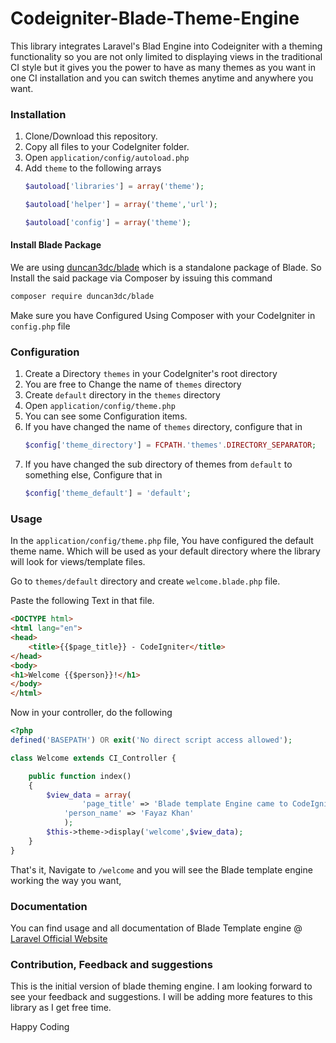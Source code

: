 # Codeigniter-Blade-Theme-Engine
This library integrates Laravel's Blad Engine into Codeigniter with a theming functionality so you are not only limited to displaying views in the traditional CI style but it gives you the power to have as many themes as you want in one CI installation and you can switch themes anytime and anywhere you want.

### Installation
1. Clone/Download this repository.
2. Copy all files to your CodeIgniter folder.
3. Open ```application/config/autoload.php```
4. Add ```theme``` to the following arrays 
	``` php 
	$autoload['libraries'] = array('theme');
	```
	```php
	$autoload['helper'] = array('theme','url');
	```
	```php
	$autoload['config'] = array('theme');
	```
	
#### Install Blade Package
We are using [duncan3dc/blade](https://github.com/duncan3dc/blade) which is a standalone package of Blade.
So Install the said package via Composer by issuing this command
```bash
composer require duncan3dc/blade
```

Make sure you have Configured Using Composer with your CodeIgniter in ```config.php``` file

### Configuration
1. Create a Directory ```themes``` in your CodeIgniter's root directory
2. You are free to Change the name of ```themes``` directory
3. Create ```default``` directory in the ```themes``` directory
4. Open ```application/config/theme.php```
5. You can see some Configuration items.
6. If you have changed the name of ```themes``` directory, configure that in 
	```php
	$config['theme_directory'] = FCPATH.'themes'.DIRECTORY_SEPARATOR;
	```
7. If you have changed the sub directory of themes from ```default``` to something else, Configure that in
	```php
	$config['theme_default'] = 'default';
	```
	
### Usage
In the ```application/config/theme.php``` file, You have configured the default theme name.
Which will be used as your default directory where the library will look for views/template files.

Go to ```themes/default``` directory and create ```welcome.blade.php``` file.

Paste the following Text in that file.
```html
<DOCTYPE html>
<html lang="en">
<head>
	<title>{{$page_title}} - CodeIgniter</title>	
</head>
<body>
<h1>Welcome {{$person}}!</h1>
</body>
</html>
```
Now in your controller, do the following
```php
<?php
defined('BASEPATH') OR exit('No direct script access allowed');

class Welcome extends CI_Controller {

	public function index()
	{
	    $view_data = array(
	        	'page_title' => 'Blade template Engine came to CodeIgniter',
			'person_name' => 'Fayaz Khan'
        	);
		$this->theme->display('welcome',$view_data);
	}
}

```


That's it, Navigate to ```/welcome``` and you will see the Blade template engine working the way you want,

### Documentation
You can find usage and all documentation of Blade Template engine @ [Laravel Official Website](https://laravel.com/docs/5.3/blade)

### Contribution, Feedback and suggestions
This is the initial version of blade theming engine. I am looking forward to see your feedback and suggestions. I will be adding more features to this library as I get free time.

Happy Coding
